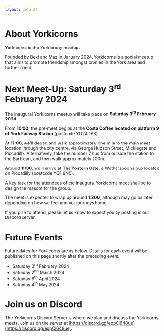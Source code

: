 ```yaml
---
layout: default
---
```


# About Yorkicorns

Yorkicorns is the York brony meetup.

Founded by Bexi and Maz in January 2024, Yorkicorns is a social meetup that aims to promote friendship amongst bronies in the York area and further afield.

# Next Meet-Up: Saturday 3<sup>rd</sup> February 2024

The inaugural Yorkicorns meetup will take place on **Saturday 3<sup>rd</sup> February 2024**.

From **10:00**, the pre-meet begins at the **Costa Coffee located on platform 9 of York Railway Station** (postcode YO24 1AB).

At **11:00**, we'll depart and walk approximately one mile to the main meet location through the city centre, via George Hudson Street, Micklegate and Piccadilly. Alternatively, take the number 7 bus from outside the station to the Barbican, and then walk approximately 200m.

Around **11:30**, we'll arrive at [**The Postern Gate**](https://www.jdwetherspoon.com/pubs/all-pubs/england/north-yorkshire/the-postern-gate-york), a Wetherspoons pub located on Piccadilly (postcode YO1 9NX).

A key task for the attendees of the inaugural Yorkicorns meet shall be to design the mascot for the group.

The meet is expected to wrap up around **15:00**, although may go on later depending on how we feel and our journeys home.

If you plan to attend, please let us know to expect you by posting in our Discord server.

# Future Events

Future dates for Yorkicorns are as below. Details for each event will be published on this page shortly after the preceding event.

* Saturday 3<sup>rd</sup> February 2024
* Saturday 2<sup>nd</sup> March 2024
* Saturday 6<sup>th</sup> April 2024
* Saturday 4<sup>th</sup> May 2024

# Join us on Discord

The Yorkicorns Discord Server is where we plan and discuss the Yorkicorns meets. Join us on the server at [https://discord.gg/eppCj648ue](https://discord.gg/eppCj648ue).
